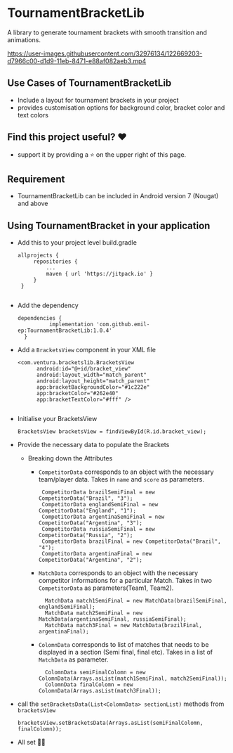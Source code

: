 # TournamentBracketLib
A library to generate tournament brackets with smooth transition and animations.


https://user-images.githubusercontent.com/32976134/122669203-d7966c00-d1d9-11eb-8471-e88af082aeb3.mp4


## Use Cases of TournamentBracketLib
- Include a layout for tournament brackets in your project
- provides customisation options for background color, bracket color and text colors

## Find this project useful? ❤️
-  support it by providing a ⭐️ on the upper right of this page.

## Requirement
-  TournamentBracketLib can be included in Android version 7 (Nougat) and above

## Using TournamentBracket in your application
-  Add this to your project level build.gradle


   ```
   allprojects {
		repositories {
			...
			maven { url 'https://jitpack.io' }
		}
	}
  ````
  ````
- Add the dependency

  ```
  dependencies {
	        implementation 'com.github.emil-ep:TournamentBracketLib:1.0.4'
	}
  ```
  
- Add a `BracketsView` component in your XML file

  ```
  <com.ventura.bracketslib.BracketsView
        android:id="@+id/bracket_view"
        android:layout_width="match_parent"
        android:layout_height="match_parent"
        app:bracketBackgroundColor="#1c222e"
        app:bracketColor="#262e40"
        app:bracketTextColor="#fff" />
        
  ```
- Initialise your BracketsView 
  ```
  BracketsView bracketsView = findViewById(R.id.bracket_view);
  
  ```
- Provide the necessary data to populate the Brackets
  - Breaking down the Attributes
    - `CompetitorData` corresponds to an object with the necessary team/player data. Takes in `name` and `score` as parameters.
       ```
        CompetitorData brazilSemiFinal = new CompetitorData("Brazil", "3");
        CompetitorData englandSemiFinal = new CompetitorData("England", "1");
        CompetitorData argentinaSemiFinal = new CompetitorData("Argentina", "3");
        CompetitorData russiaSemiFinal = new CompetitorData("Russia", "2");
        CompetitorData brazilFinal = new CompetitorData("Brazil", "4");
        CompetitorData argentinaFinal = new CompetitorData("Argentina", "2");
       
       ```
       
    - `MatchData` corresponds to an object with the necessary competitor informations for a particular Match. Takes in two `CompetitorData` as parameters(Team1, Team2).
      ```
        MatchData match1SemiFinal = new MatchData(brazilSemiFinal, englandSemiFinal);
        MatchData match2SemiFinal = new MatchData(argentinaSemiFinal, russiaSemiFinal);
        MatchData match3Final = new MatchData(brazilFinal, argentinaFinal);
      ```
    - `ColomnData` corresponds to list of matches that needs to be displayed in a section (Semi final, final etc). Takes in a list of `MatchData` as parameter.

      ```
        ColomnData semiFinalColomn = new ColomnData(Arrays.asList(match1SemiFinal, match2SemiFinal));
        ColomnData finalColomn = new ColomnData(Arrays.asList(match3Final));
      ```
    
- call the `setBracketsData(List<ColomnData> sectionList)` methods from `bracketsView`
  ```
  bracketsView.setBracketsData(Arrays.asList(semiFinalColomn, finalColomn));
  
  ```
  
- All set 👏🏻


  
